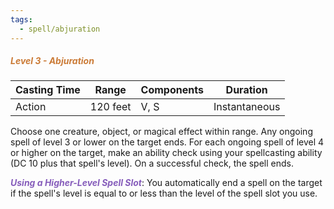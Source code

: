 ```yaml
---
tags:
  - spell/abjuration
---
```

##### *<span style="color:rgb(203, 123, 55)">Level 3 - Abjuration</span>*

|Casting Time|Range|Components|Duration|
|---|---|---|---|
|Action|120 feet|V, S|Instantaneous|

Choose one creature, object, or magical effect within range. Any ongoing spell of level 3 or lower on the target ends. For each ongoing spell of level 4 or higher on the target, make an ability check using your spellcasting ability (DC 10 plus that spell's level). On a successful check, the spell ends. 

***<span style="color:rgb(134, 93, 187)">Using a Higher-Level Spell Slot</span>***: You automatically end a spell on the target if the spell's level is equal to or less than the level of the spell slot you use.